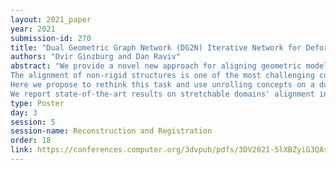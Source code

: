 ```yaml
---
layout: 2021_paper
year: 2021
submission-id: 270
title: "Dual Geometric Graph Network (DG2N) Iterative Network for Deformable Shape Alignment"
authors: "Dvir Ginzburg and Dan Raviv"
abstract: "We provide a novel new approach for aligning geometric models using a dual graph structure where local features are mapping probabilities.
The alignment of non-rigid structures is one of the most challenging computer vision tasks due to the high number of unknowns needed to model the correspondence. We have seen a leap forward using DNN models in template alignment and functional maps, but those methods fail for inter-class alignment where non-isometric deformations exist.
Here we propose to rethink this task and use unrolling concepts on a dual graph structure - one for a forward map and one for a backward map, where the features are pulled back matching probabilities from the target into the source.
We report state-of-the-art results on stretchable domains' alignment in a rapid and stable solution for meshes and clouds of points."
type: Poster
day: 3
session: 5
session-name: Reconstruction and Registration
order: 18
link: https://conferences.computer.org/3dvpub/pdfs/3DV2021-5lXBZyiG3QAsRBKXHIjqU8/268800b341/268800b341.pdf
---
```

